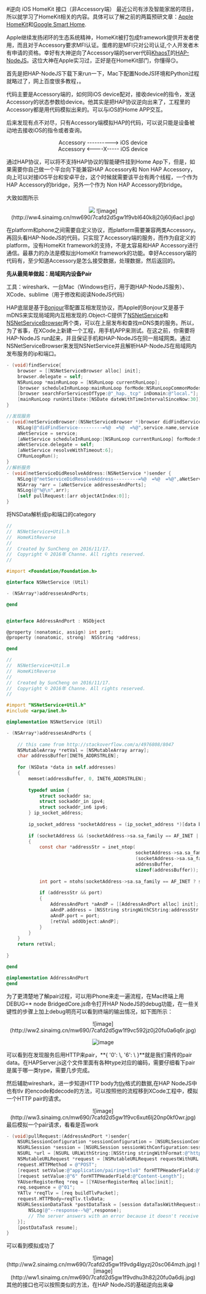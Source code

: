 #逆向 iOS HomeKit 接口（非Accessory端）
最近公司有涉及智能家居的项目，所以就学习了HomeKit相关的内容。具体可以了解之前的两篇预研文章：[Apple HomeKit](http://blog.csdn.net/u013883974/article/details/53204676)和[Google Smart Home](http://blog.csdn.net/u013883974/article/details/53097168).

Apple继续发扬闭环的生态系统精神，HomeKit被打包成framework提供开发者使用，而且对于Accessory要求MFI认证。蛋疼的是MFI只对公司认证,个人开发者木有申请的资格。幸好有大神逆向了Accessory端的server代码[KhaosT](https://github.com/KhaosT)的[HAP-NodeJS](https://github.com/KhaosT/HAP-NodeJS)。这位大神在Apple实习过，正好是在HomeKit部门，你懂得😏。

首先是把HAP-NodeJS下载下来run一下，Mac下配置NodeJS环境和Python过程就略过了，网上百度很多教程，。

代码主要是Accessory端的，如何同iOS device配对，接收device的指令，发送Accessory的状态参数给device。他其实是把HAP协议逆向出来了，工程里的Accessory都是用代码模拟出来的。可以与iOS的Home APP交互。

后来发现有点不对尽，只有Accessory端模拟HAP的代码，可以说只能是设备被动地去接收iOS的指令或者查询。

<div align=center >
Accessory ----------> iOS device
</div>
<div align=center >
Accessory <----X----- iOS device
</div>

通过HAP协议，可以将不支持HAP协议的智能硬件挂到Home App下，但是，如果需要你自己做一个平台向下能兼容HAP Accessory和 Non HAP Accessory，向上可以对接iOS平台和安卓平台，这个时候就需要该平台有两个线程，一个作为HAP Accessory的bridge，另外一个作为 Non HAP Accessory的bridge。

大致如图所示
<div align=center >
<img src="http://ww4.sinaimg.cn/mw690/7cafd2d5gw1f9vbl640k8j20j60j6acl.jpg"/>
![image](http://ww4.sinaimg.cn/mw690/7cafd2d5gw1f9vbl640k8j20j60j6acl.jpg)
</div>

在platform和phone之间需要自定义协议，而platform需要兼容两类Accessory。再回头看HAP-NodeJS的代码，只实现了Accessory端的服务，而作为自定义的platform，没有HomeKit framework的支持，不是太容易和HAP Accessory进行通信。最暴力的办法是模拟出HomeKit framework的功能。幸好Accessory端的代码有，至少知道Accessory是怎么接受数据，处理数据，然后返回的。

**先从最简单做起：局域网内设备Pair**

工具：wireshark、一台Mac（Windows也行，用于跑HAP-NodeJS服务）、XCode、sublime（用于修改和阅读NodeJS代码）

HAP底层是基于[Bonjour](https://developer.apple.com/bonjour/)零配置互相发现协议，而Apple的Bonjour又是基于mDNS来实现局域网内互相发现的.Object-C提供了[NSNetService](https://developer.apple.com/reference/foundation/netservice)和[NSNetServiceBrowser](https://developer.apple.com/reference/foundation/netservicebrowser)两个类，可以在上层发布和查找mDNS类的服务。所以，为了省事，在XCode上新建一个工程，用手机APP来测试。在这之前，你需要将HAP-NodeJS run起来，并且保证手机和HAP-NodeJS在同一局域网类。通过NSNetServiceBrowser来发现NSNetService并且解析HAP-NodeJS在局域网内发布服务的ip和端口。

~~~objective-c
- (void)findService{
    browser = [[NSNetServiceBrowser alloc] init];
    browser.delegate = self;
    NSRunLoop *mainRunLoop = [NSRunLoop currentRunLoop];
    [browser scheduleInRunLoop:mainRunLoop forMode:NSRunLoopCommonModes];
    [browser searchForServicesOfType:@"_hap._tcp" inDomain:@"local."];
    [mainRunLoop runUntilDate:[NSDate dateWithTimeIntervalSinceNow:30]];
}
~~~

~~~objective-c
//发现服务
- (void)netServiceBrowser:(NSNetServiceBrowser *)browser didFindService:(NSNetService *)service moreComing:(BOOL)moreComing {
    NSLog(@"didFindService---------=%@  =%@  =%@",service.name,service.addresses,service.hostName);
    aNetService = service;
    [aNetService scheduleInRunLoop:[NSRunLoop currentRunLoop] forMode:NSRunLoopCommonModes];
    aNetService.delegate = self;
    [aNetService resolveWithTimeout:6];
    CFRunLoopRun();
}
//解析服务
- (void)netServiceDidResolveAddress:(NSNetService *)sender {
    NSLog(@"netServiceDidResolveAddress---------=%@  =%@  =%@",aNetService.name,aNetService.addresses,aNetService.hostName);
    NSArray *arr = [aNetService addressesAndPorts];
    NSLog(@"%@\n",arr);
    [self pullRequest:[arr objectAtIndex:0]];
}
~~~
将NSData解析成ip和端口的category

~~~objective-c
//
//  NSNetService+Util.h
//  HomeKitReverse
//
//  Created by SunCheng on 2016/11/17.
//  Copyright © 2016年 Channe. All rights reserved.
//

#import <Foundation/Foundation.h>

@interface NSNetService (Util)

- (NSArray*)addressesAndPorts;

@end


@interface AddressAndPort : NSObject

@property (nonatomic, assign) int port;
@property (nonatomic, strong)  NSString *address;

@end
~~~

~~~objective-c
//
//  NSNetService+Util.m
//  HomeKitReverse
//
//  Created by SunCheng on 2016/11/17.
//  Copyright © 2016年 Channe. All rights reserved.
//

#import "NSNetService+Util.h"
#include <arpa/inet.h>

@implementation NSNetService (Util)

- (NSArray*)addressesAndPorts {
    
    // this came from http://stackoverflow.com/a/4976808/8047
    NSMutableArray *retVal = [NSMutableArray array];
    char addressBuffer[INET6_ADDRSTRLEN];
    
    for (NSData *data in self.addresses)
    {
        memset(addressBuffer, 0, INET6_ADDRSTRLEN);
        
        typedef union {
            struct sockaddr sa;
            struct sockaddr_in ipv4;
            struct sockaddr_in6 ipv6;
        } ip_socket_address;
        
        ip_socket_address *socketAddress = (ip_socket_address *)[data bytes];
        
        if (socketAddress && (socketAddress->sa.sa_family == AF_INET || socketAddress->sa.sa_family == AF_INET6))
        {
            const char *addressStr = inet_ntop(
                                               socketAddress->sa.sa_family,
                                               (socketAddress->sa.sa_family == AF_INET ? (void *)&(socketAddress->ipv4.sin_addr) : (void *)&(socketAddress->ipv6.sin6_addr)),
                                               addressBuffer,
                                               sizeof(addressBuffer));
            
            int port = ntohs(socketAddress->sa.sa_family == AF_INET ? socketAddress->ipv4.sin_port : socketAddress->ipv6.sin6_port);
            
            if (addressStr && port)
            {
                AddressAndPort *aAndP = [[AddressAndPort alloc] init];
                aAndP.address = [NSString stringWithCString:addressStr encoding:kCFStringEncodingUTF8];
                aAndP.port = port;
                [retVal addObject:aAndP];
            }
        }
    }
    return retVal;
    
}

@end

@implementation AddressAndPort
@end
~~~
为了更清楚地了解pair过程，可以用iPhone来走一遍流程，在Mac终端上用DEBUG=* node BridgedCore.js命令打开HAP NodeJS的debug功能，在一些关键性的步骤上加上debug明亮可以看到终端的输出情况，如下图所示：
<div align=center >
![image](http://ww2.sinaimg.cn/mw690/7cafd2d5gw1f9vc592jz0j20fu0a6q6r.jpg)

![image](http://ww3.sinaimg.cn/mw690/7cafd2d5gw1f9vc69ffi6j20fu0a6mzx.jpg)
</div>
可以看到在发现服务后用HTTP来pair，**{ '0': \<Buffer 00>, '6': \<Buffer 01> }**就是我们需传的pair data。在HAPServer.js这个文件里面有各种type对应的编码，需要仔细看下pair是属于哪一类type，需要几步完成。

然后辅助wireshark，进一步知道HTTP body为[tlv](http://www.360doc.com/content/15/0716/15/16410669_485283089.shtml)格式的数据,在HAP NodeJS中也有tlv 的encode和decode的方法，可以按照他的流程移到XCode工程中，模拟一个HTTP pair的请求。
<div align=center >
![image](http://ww3.sinaimg.cn/mw690/7cafd2d5gw1f9vc6xut6lj20np0kf0wr.jpg)
</div>
最后模拟一个pair请求，看看是否work

~~~objective-c
- (void)pullRequest:(AddressAndPort *)sender{
    NSURLSessionConfiguration *sessionConfiguration = [NSURLSessionConfiguration defaultSessionConfiguration];
    NSURLSession *session = [NSURLSession sessionWithConfiguration:sessionConfiguration];
    NSURL *url = [NSURL URLWithString:[NSString stringWithFormat:@"http://%@:%d/pair-setup",sender.address,sender.port]];
    NSMutableURLRequest *request = [NSMutableURLRequest requestWithURL:url];
    request.HTTPMethod = @"POST";
    [request setValue:@"application/pairing+tlv8" forHTTPHeaderField:@"Content-Type"];
    [request setValue:@"6" forHTTPHeaderField:@"Content-Length"];
    YAUserRegisterReq *req = [[YAUserRegisterReq alloc]init];
    req.sequence = @"01";
    YATlv *reqTlv = [req buildTlvPacket];
    request.HTTPBody=reqTlv.tlvData;
    NSURLSessionDataTask *postDataTask = [session dataTaskWithRequest:request completionHandler:^(NSData *data, NSURLResponse *response, NSError *error) {
        NSLog(@"--response--%@",response);
        // The server answers with an error because it doesn't receive the params
    }];
    [postDataTask resume];
}
~~~
可以看到模拟成功了
<div align=center >
![image](http://ww2.sinaimg.cn/mw690/7cafd2d5gw1f9vdg4lgyzj20sc064mzh.jpg)
![image](http://ww1.sinaimg.cn/mw690/7cafd2d5gw1f9vdhu3h82j20fu0a6dij.jpg)
</div>
其他的接口也可以按照类似的方法，在HAP NodeJS的基础逆向出来😁
